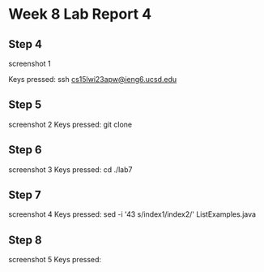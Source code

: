# Week 8 Lab Report 4
## Step 4
screenshot 1


Keys pressed: ssh cs15lwi23apw@ieng6.ucsd.edu <enter>
## Step 5
screenshot 2
Keys pressed: git clone <ctrl-v> <enter>
## Step 6
screenshot 3
Keys pressed: cd ./lab7 <enter> <ctrl-v> <enter> <ctrl-v> <enter>
## Step 7
screenshot 4
Keys pressed: sed -i '43 s/index1/index2/' ListExamples.java <enter>
## Step 8
screenshot 5
Keys pressed: <up> <up> <up> <up> <up> <up> <enter> <up> <up> <up> <up> <up> <enter>


